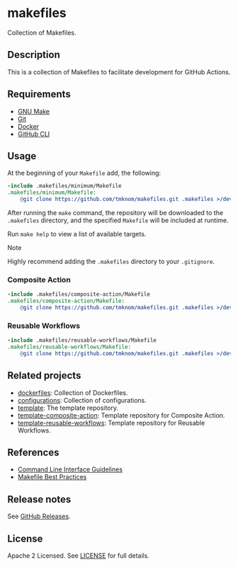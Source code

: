 # makefiles

Collection of Makefiles.

## Description

This is a collection of Makefiles to facilitate development for GitHub Actions.

## Requirements

- [GNU Make](https://www.gnu.org/software/make/)
- [Git](https://git-scm.com/)
- [Docker](https://www.docker.com/)
- [GitHub CLI](https://cli.github.com/)

## Usage

At the beginning of your `Makefile` add, the following:

```makefile
-include .makefiles/minimum/Makefile
.makefiles/minimum/Makefile:
	@git clone https://github.com/tmknom/makefiles.git .makefiles >/dev/null 2>&1
```

After running the `make` command, the repository will be downloaded to the `.makefiles` directory,
and the specified `Makefile` will be included at runtime.

Run `make help` to view a list of available targets.

> [!NOTE]
> Highly recommend adding the `.makefiles` directory to your `.gitignore`.

### Composite Action

```makefile
-include .makefiles/composite-action/Makefile
.makefiles/composite-action/Makefile:
	@git clone https://github.com/tmknom/makefiles.git .makefiles >/dev/null 2>&1
```

### Reusable Workflows

```makefile
-include .makefiles/reusable-workflows/Makefile
.makefiles/reusable-workflows/Makefile:
	@git clone https://github.com/tmknom/makefiles.git .makefiles >/dev/null 2>&1
```

## Related projects

- [dockerfiles](https://github.com/tmknom/dockerfiles): Collection of Dockerfiles.
- [configurations](https://github.com/tmknom/configurations): Collection of configurations.
- [template](https://github.com/tmknom/template): The template repository.
- [template-composite-action](https://github.com/tmknom/template-composite-action): Template repository for Composite Action.
- [template-reusable-workflows](https://github.com/tmknom/template-reusable-workflows): Template repository for Reusable Workflows.

## References

- [Command Line Interface Guidelines](https://clig.dev/)
- [Makefile Best Practices](https://docs.cloudposse.com/reference/best-practices/make-best-practices/)

## Release notes

See [GitHub Releases][releases].

## License

Apache 2 Licensed. See [LICENSE](LICENSE) for full details.

[releases]: https://github.com/tmknom/makefiles/releases
